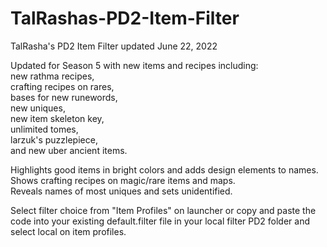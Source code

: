 # TalRashas-PD2-Item-Filter <br>
TalRasha's PD2 Item Filter updated June 22, 2022 <br>

Updated for Season 5 with new items and recipes including:<br>new rathma recipes,<br>crafting recipes on rares,<br>bases for new runewords,<br>new uniques,<br>new item skeleton key,<br>unlimited tomes,<br>larzuk's puzzlepiece,<br>and new uber ancient items.<br>

Highlights good items in bright colors and adds design elements to names.<br> Shows crafting recipes on magic/rare items and maps. <br>Reveals names of most uniques and sets unidentified.<br>

Select filter choice from "Item Profiles" on launcher or copy and paste the code into your existing default.filter file in your local filter PD2 folder and select local on item profiles.
